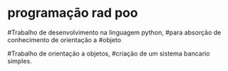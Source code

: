 # programação rad poo

#Trabalho de desenvolvimento na linguagem python,
#para absorção de conhecimento de orientação a 
#objeto

#Trabalho de orientação a objetos,
#criação de um sistema bancario simples.
